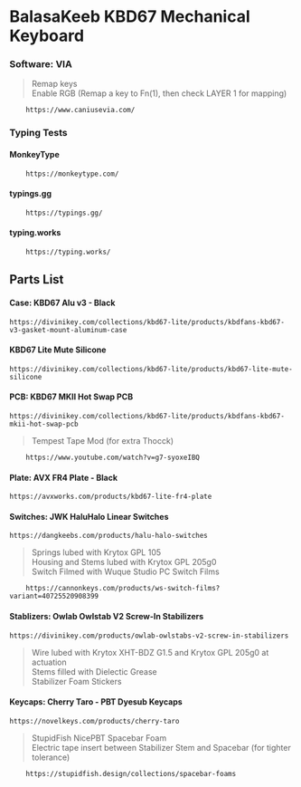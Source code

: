 

# BalasaKeeb KBD67 Mechanical Keyboard

### **Software:** VIA
   > Remap keys<br>
   > Enable RGB  (Remap a key to Fn(1), then check LAYER 1 for mapping)
        
        https://www.caniusevia.com/
        
### **Typing Tests**<br>
#### MonkeyType

        https://monkeytype.com/
        
#### typings.gg

        https://typings.gg/
        
#### typing.works

        https://typing.works/
        
## Parts List

#### **Case:** KBD67 Alu v3 - Black

    https://divinikey.com/collections/kbd67-lite/products/kbdfans-kbd67-v3-gasket-mount-aluminum-case
  

#### KBD67 Lite Mute Silicone

    https://divinikey.com/collections/kbd67-lite/products/kbd67-lite-mute-silicone


#### **PCB:** KBD67 MKII Hot Swap PCB

    https://divinikey.com/collections/kbd67-lite/products/kbdfans-kbd67-mkii-hot-swap-pcb
  
  > Tempest Tape Mod (for extra Thocck)
 
        https://www.youtube.com/watch?v=g7-syoxeIBQ
  
#### **Plate:** AVX FR4 Plate - Black

    https://avxworks.com/products/kbd67-lite-fr4-plate
  
  
#### **Switches:** JWK HaluHalo Linear Switches

    https://dangkeebs.com/products/halu-halo-switches
  
  > Springs lubed with Krytox GPL 105<br>
  > Housing and Stems lubed with Krytox GPL 205g0<br>
  > Switch Filmed with Wuque Studio PC Switch Films<br>
      
        https://cannonkeys.com/products/ws-switch-films?variant=40725520908399


#### **Stablizers:** Owlab Owlstab V2 Screw-In Stabilizers

    https://divinikey.com/products/owlab-owlstabs-v2-screw-in-stabilizers
 
  > Wire lubed with Krytox XHT-BDZ G1.5 and Krytox GPL 205g0 at actuation<br> 
  > Stems filled with Dielectic Grease<br>
  > Stabilizer Foam Stickers<br>
     
     
#### **Keycaps:** Cherry Taro - PBT Dyesub Keycaps

    https://novelkeys.com/products/cherry-taro
  
  > StupidFish NicePBT Spacebar Foam <br> 
  > Electric tape insert between Stabilizer Stem and Spacebar (for tighter tolerance)
  
        https://stupidfish.design/collections/spacebar-foams
  
